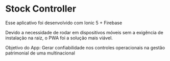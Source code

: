 # Stock Controller

Esse aplicativo foi desenvolvido com Ionic 5 + Firebase 

Devido a necessidade de rodar em dispositivos móveis sem a exigência de instalação na raiz, o PWA foi a solução mais viável. 

Objetivo do App: Gerar confiabilidade nos controles operacionais na gestão patrimonial de uma multinacional
